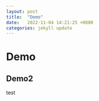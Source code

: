 ```yaml
---
layout: post
title:  "Demo"
date:   2022-11-04 14:21:25 +0800
categories: jekyll update
---
```

# Demo
## Demo2
test

